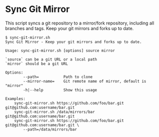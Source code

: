 # Sync Git Mirror

This script syncs a git repository to a mirror/fork repository, including all branches and tags. Keep your git mirrors and forks up to date.

```
$ sync-git-mirror.sh
Sync Git Mirror - Keep your git mirrors and forks up to date.

Usage: sync-git-mirror.sh [options] source mirror

`source` can be a git URL or a local path
`mirror` should be a git URL

Options:
        --path=           Path to clone
        --mirror-name=    Git remote name of mirror, default is "mirror"
        -h|--help         Show this usage

Examples:
    sync-git-mirror.sh https://github.com/foo/bar.git git@github.com:username/bar.git
    sync-git-mirror.sh /data/mirrors/bar git@github.com:username/bar.git
    sync-git-mirror.sh https://github.com/foo/bar.git git@github.com:username/bar.git \
        --path=/data/mirrors/bar
```
